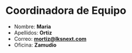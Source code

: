 # Coordinadora de Equipo

- Nombre: **Maria**
- Apellidos: **Ortiz**
- Correo: **<mortiz@lksnext.com>**
- Oficina: **Zamudio**
